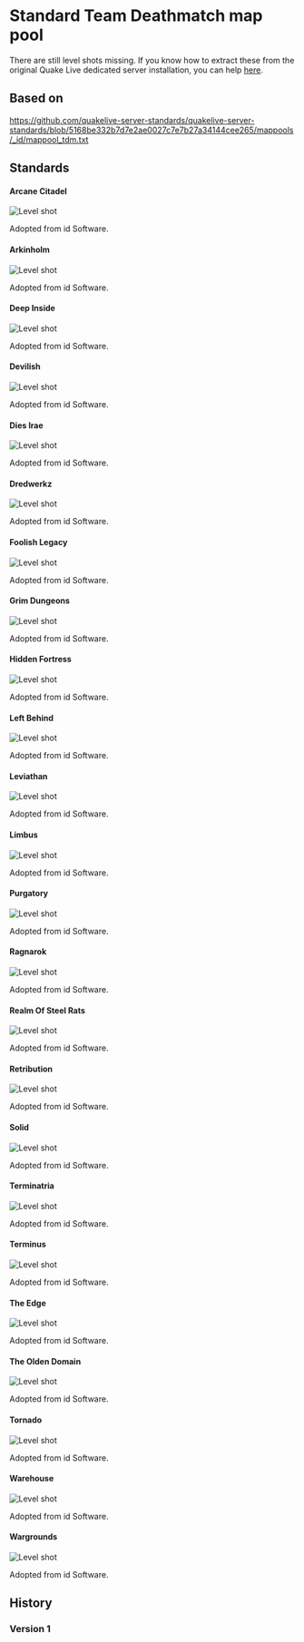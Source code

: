 # Standard Team Deathmatch map pool

There are still level shots missing. If you know how to extract these from the original Quake Live dedicated server installation, you can help [here](https://github.com/quakelive-server-standards/quakelive-server-standards/issues/21).

## Based on

https://github.com/quakelive-server-standards/quakelive-server-standards/blob/5168be332b7d7e2ae0027c7e7b27a34144cee265/mappools/_id/mappool_tdm.txt

## Standards

#### Arcane Citadel

![Level shot](../../../workshop/_images/arcanecitadel.jpg)

Adopted from id Software.

#### Arkinholm

![Level shot](../../../workshop/_images/arkinholm.jpg)

Adopted from id Software.

#### Deep Inside

![Level shot](../../../workshop/_images/deepinside.jpg)

Adopted from id Software.

#### Devilish

![Level shot](../../../workshop/_images/devilish.jpg)

Adopted from id Software.

#### Dies Irae

![Level shot](../../../workshop/_images/diesirae.jpg)

Adopted from id Software.

#### Dredwerkz

![Level shot](../../../workshop/_images/dredwerkz.jpg)

Adopted from id Software.

#### Foolish Legacy

![Level shot](../../../workshop/_images/foolishlegacy.jpg)

Adopted from id Software.

#### Grim Dungeons

![Level shot](../../../workshop/_images/grimdungeons.jpg)

Adopted from id Software.

#### Hidden Fortress

![Level shot](../../../workshop/_images/hiddenfortress.jpg)

Adopted from id Software.

#### Left Behind

![Level shot](../../../workshop/_images/leftbehind.jpg)

Adopted from id Software.

#### Leviathan

![Level shot](../../../workshop/_images/leviathan.jpg)

Adopted from id Software.

#### Limbus

![Level shot](../../../workshop/_images/limbus.jpg)

Adopted from id Software.

#### Purgatory

![Level shot](../../../workshop/_images/purgatory.jpg)

Adopted from id Software.

#### Ragnarok

![Level shot](../../../workshop/_images/ragnarok.jpg)

Adopted from id Software.

#### Realm Of Steel Rats

![Level shot](../../../workshop/_images/realmofsteelrats.jpg)

Adopted from id Software.

#### Retribution

![Level shot](../../../workshop/_images/retribution.jpg)

Adopted from id Software.

#### Solid

![Level shot](../../../workshop/_images/solid.jpg)

Adopted from id Software.

#### Terminatria

![Level shot](../../../workshop/_images/terminatria.jpg)

Adopted from id Software.

#### Terminus

![Level shot](../../../workshop/_images/terminus.jpg)

Adopted from id Software.

#### The Edge

![Level shot](../../../workshop/_images/theedge.jpg)

Adopted from id Software.

#### The Olden Domain

![Level shot](../../../workshop/_images/theoldendomain.jpg)

Adopted from id Software.

#### Tornado

![Level shot](../../../workshop/_images/tornado.jpg)

Adopted from id Software.

#### Warehouse

![Level shot](../../../workshop/_images/warehouse.jpg)

Adopted from id Software.

#### Wargrounds

![Level shot](../../../workshop/_images/wargrounds.jpg)

Adopted from id Software.

## History

### Version 1
